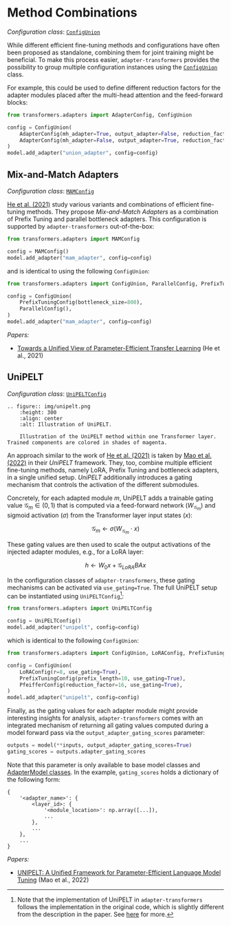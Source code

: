 # Method Combinations

_Configuration class_: [`ConfigUnion`](transformers.ConfigUnion)

While different efficient fine-tuning methods and configurations have often been proposed as standalone, combining them for joint training might be beneficial. 
To make this process easier, `adapter-transformers` provides the possibility to group multiple configuration instances using the [`ConfigUnion`](transformers.ConfigUnion) class.

For example, this could be used to define different reduction factors for the adapter modules placed after the multi-head attention and the feed-forward blocks:

```python
from transformers.adapters import AdapterConfig, ConfigUnion

config = ConfigUnion(
    AdapterConfig(mh_adapter=True, output_adapter=False, reduction_factor=16, non_linearity="relu"),
    AdapterConfig(mh_adapter=False, output_adapter=True, reduction_factor=2, non_linearity="relu"),
)
model.add_adapter("union_adapter", config=config)
```

## Mix-and-Match Adapters

_Configuration class_: [`MAMConfig`](transformers.MAMConfig)

[He et al. (2021)](https://arxiv.org/pdf/2110.04366.pdf) study various variants and combinations of efficient fine-tuning methods.
They propose _Mix-and-Match Adapters_ as a combination of Prefix Tuning and parallel bottleneck adapters.
This configuration is supported by `adapter-transformers` out-of-the-box:

```python
from transformers.adapters import MAMConfig

config = MAMConfig()
model.add_adapter("mam_adapter", config=config)
```

and is identical to using the following `ConfigUnion`:

```python
from transformers.adapters import ConfigUnion, ParallelConfig, PrefixTuningConfig

config = ConfigUnion(
    PrefixTuningConfig(bottleneck_size=800),
    ParallelConfig(),
)
model.add_adapter("mam_adapter", config=config)
```

_Papers:_
- [Towards a Unified View of Parameter-Efficient Transfer Learning](https://arxiv.org/pdf/2110.04366.pdf) (He et al., 2021)

## UniPELT

_Configuration class_: [`UniPELTConfig`](transformers.UniPELTConfig)

```{eval-rst}
.. figure:: img/unipelt.png
    :height: 300
    :align: center
    :alt: Illustration of UniPELT.

    Illustration of the UniPELT method within one Transformer layer. Trained components are colored in shades of magenta.
```

An approach similar to the work of [He et al. (2021)](https://arxiv.org/pdf/2110.04366.pdf) is taken by [Mao et al. (2022)](https://arxiv.org/pdf/2110.07577.pdf) in their _UniPELT_ framework.
They, too, combine multiple efficient fine-tuning methods, namely LoRA, Prefix Tuning and bottleneck adapters, in a single unified setup.
_UniPELT_ additionally introduces a gating mechanism that controls the activation of the different submodules.

Concretely, for each adapted module $m$, UniPELT adds a trainable gating value $\mathcal{G}_m \in (0, 1)$ that is computed via a feed-forward network ($W_{\mathcal{G}_m}$) and sigmoid activation ($\sigma$) from the Transformer layer input states ($x$):

$$\mathcal{G}_m \leftarrow \sigma(W_{\mathcal{G}_m} \cdot x)$$

These gating values are then used to scale the output activations of the injected adapter modules, e.g., for a LoRA layer:

$$
h \leftarrow W_0 x + \mathcal{G}_{LoRA} B A x
$$

In the configuration classes of `adapter-transformers`, these gating mechanisms can be activated via `use_gating=True`.
The full UniPELT setup can be instantiated using `UniPELTConfig`[^unipelt]:

[^unipelt]: Note that the implementation of UniPELT in `adapter-transformers` follows the implementation in the original code, which is slightly different from the description in the paper. See [here](https://github.com/morningmoni/UniPELT/issues/1) for more.

```python
from transformers.adapters import UniPELTConfig

config = UniPELTConfig()
model.add_adapter("unipelt", config=config)
```

which is identical to the following `ConfigUnion`:

```python
from transformers.adapters import ConfigUnion, LoRAConfig, PrefixTuningConfig, PfeifferConfig

config = ConfigUnion(
    LoRAConfig(r=8, use_gating=True),
    PrefixTuningConfig(prefix_length=10, use_gating=True),
    PfeifferConfig(reduction_factor=16, use_gating=True),
)
model.add_adapter("unipelt", config=config)
```

Finally, as the gating values for each adapter module might provide interesting insights for analysis, `adapter-transformers` comes with an integrated mechanism of returning all gating values computed during a model forward pass via the `output_adapter_gating_scores` parameter:

```python
outputs = model(**inputs, output_adapter_gating_scores=True)
gating_scores = outputs.adapter_gating_scores
```
Note that this parameter is only available to base model classes and [AdapterModel classes](prediction_heads.md#adaptermodel-classes).
In the example, `gating_scores` holds a dictionary of the following form:
```
{
    '<adapter_name>': {
        <layer_id>: {
            '<module_location>': np.array([...]),
            ...
        },
        ...
    },
    ...
}
```

_Papers:_
- [UNIPELT: A Unified Framework for Parameter-Efficient Language Model Tuning](https://arxiv.org/pdf/2110.07577.pdf) (Mao et al., 2022)
